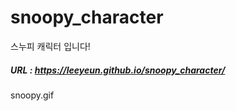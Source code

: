 # snoopy_character

스누피 캐릭터 입니다!

##### URL : https://leeyeun.github.io/snoopy_character/


snoopy.gif
